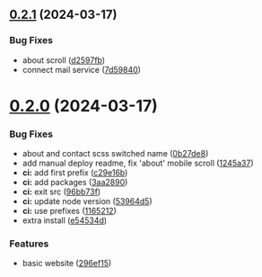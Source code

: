 ## [0.2.1](https://github.com/Vitrua/website/compare/v0.2.0...v0.2.1) (2024-03-17)


### Bug Fixes

* about scroll ([d2597fb](https://github.com/Vitrua/website/commit/d2597fbb5edfa00949bfe9163f35f1864dd80c15))
* connect mail service ([7d59840](https://github.com/Vitrua/website/commit/7d598409e1ef61fce0dd6369369cb9bbf81f722a))



# [0.2.0](https://github.com/Vitrua/website/compare/296ef15afe8e7a3a712abd10e717ace39691eced...v0.2.0) (2024-03-17)


### Bug Fixes

* about and contact scss switched name ([0b27de8](https://github.com/Vitrua/website/commit/0b27de8dc3e0b85f86fd62591d4475a097627c49))
* add manual deploy readme, fix 'about' mobile scroll ([1245a37](https://github.com/Vitrua/website/commit/1245a378a4431af55585775d5097a7ede0c0160f))
* **ci:** add first prefix ([c29e16b](https://github.com/Vitrua/website/commit/c29e16b86ca6d89f290c1bcc3292be01b5f12d9d))
* **ci:** add packages ([3aa2890](https://github.com/Vitrua/website/commit/3aa28906f4bf469ea528feb9c3e9bcb99e895e36))
* **ci:** exit src ([96bb73f](https://github.com/Vitrua/website/commit/96bb73f7e4a6c768603119b012db0e25d8b827f9))
* **ci:** update node version ([53964d5](https://github.com/Vitrua/website/commit/53964d5879d27febc24e4e404048d3c80790d5b6))
* **ci:** use prefixes ([1165212](https://github.com/Vitrua/website/commit/116521280716ec6983dadf7c8bf263122f77fd50))
* extra install ([e54534d](https://github.com/Vitrua/website/commit/e54534d03b2306cc6f7ce5305bc418f3ce11fa20))


### Features

* basic website ([296ef15](https://github.com/Vitrua/website/commit/296ef15afe8e7a3a712abd10e717ace39691eced))



